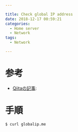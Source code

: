 ```yaml
---

title: Check global IP address
date: 2018-12-17 00:59:21
categories:
  - Home server
  - Network
tags:
  - Network

---
```


# 参考

* [Qiitaの記事]:

[Qiitaの記事]: https://qiita.com/yoshi1125hisa/items/141e1cb79a118449a139

# 手順

```
$ curl globalip.me
```
